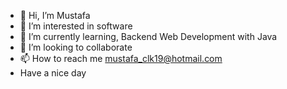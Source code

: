- 👋 Hi, I’m Mustafa
- 👀 I’m interested in software
- 🌱 I’m currently learning, Backend Web Development with Java
- 💞️ I’m looking to collaborate
- 📫 How to reach me mustafa_clk19@hotmail.com
- Have a nice day

<!---
celik1919/celik1919 is a ✨ special ✨ repository because its `README.md` (this file) appears on your GitHub profile.
You can click the Preview link to take a look at your changes.
--->
